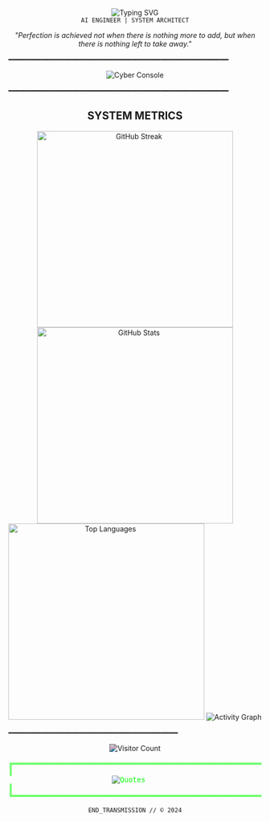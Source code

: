 <div align="center">
  <img src="https://readme-typing-svg.demolab.com?font=Courier+Prime&size=28&duration=2800&pause=2000&color=777777&center=true&vCenter=true&width=940&lines=SYSTEM.INITIALIZE()+//+AHMED+ALI" alt="Typing SVG" />
</div>
<div align="center">
  <code>AI ENGINEER | SYSTEM ARCHITECT</code>
</div>

<p align="center">
  <i>"Perfection is achieved not when there is nothing more to add, but when there is nothing left to take away."</i>
</p>

━━━━━━━━━━━━━━━━━━━━━━━━━━━━━━━━━━━━━━━━━━━━━━━━━━━━

<div align="center">
  <img src="Assets/Animation.gif" alt="Cyber Console" />
</div>


━━━━━━━━━━━━━━━━━━━━━━━━━━━━━━━━━━━━━━━━━━━━━━━━━━━━




<h2 align="center">SYSTEM METRICS</h2>

<div align="center">
  <img width="390" src="https://streak-stats.demolab.com/?user=andykofman&theme=dark&border_radius=0&ring=00ff00&fire=00ff00&currStreakNum=00ff00&currStreakLabel=00ff00&sideNums=00ff00&dates=00ff00" alt="GitHub Streak" />

  <img width="390" src="https://github-readme-stats.vercel.app/api?username=andykofman&theme=dark&border_radius=0&hide_border=true&title_color=00ff00&text_color=00ff00&icon_color=00ff00" alt="GitHub Stats" />
  
  <img width="390" src="https://github-readme-stats.vercel.app/api/top-langs/?username=andykofman&layout=compact&theme=dark&border_radius=0&hide_border=true&title_color=00ff00&text_color=00ff00&icon_color=00ff00" alt="Top Languages" />

  <img src="https://github-readme-activity-graph.vercel.app/graph?username=andykofman&theme=react-dark&hide_border=true&bg_color=000000&line=006600&point=008800&color=00aa00&title_color=008800&area=true" alt="Activity Graph" />
</div>

━━━━━━━━━━━━━━━━━━━━━━━━━━━━━━━━━━━━━━━━



<div align="center">
  <img src="https://profile-counter.glitch.me/{andykofman}/count.svg" alt="Visitor Count" style="filter: hue-rotate(90deg) brightness(0.8);" />
</div>





<div align="center">
<pre style="color: #00ff00;">
╔══════════════════════════════════════════════════════════════════╗
║                                                                  ║
             <img src="https://readme-typing-svg.demolab.com?font=Fira+Code&size=15&duration=3000&pause=1000&color=00FF00&center=true&vCenter=true&width=350&lines=I+transform+with+pressure;I'm+hands+on+with+effort" alt="Quotes"/>                
║                                                                  ║
╚══════════════════════════════════════════════════════════════════╝
</pre>
</div>

<div align="center">
  <code>END_TRANSMISSION // © 2024</code>